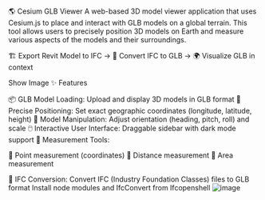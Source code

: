 🌎 Cesium GLB Viewer
A web-based 3D model viewer application that uses Cesium.js to place and interact with GLB models on a global terrain. This tool allows users to precisely position 3D models on Earth and measure various aspects of the models and their surroundings.

🏗️ Export Revit Model to IFC → 🔄 Convert IFC to GLB → 🌍 Visualize GLB in context

Show Image
✨ Features

📦 GLB Model Loading: Upload and display 3D models in GLB format
📍 Precise Positioning: Set exact geographic coordinates (longitude, latitude, height)
🔄 Model Manipulation: Adjust orientation (heading, pitch, roll) and scale
🖱️ Interactive User Interface: Draggable sidebar with dark mode support
📏 Measurement Tools:

📌 Point measurement (coordinates)
📏 Distance measurement
🔷 Area measurement


🏢 IFC Conversion: Convert IFC (Industry Foundation Classes) files to GLB format
Install node modules and IfcConvert from Ifcopenshell
![image](https://github.com/user-attachments/assets/f95b70ff-3809-415f-87a9-907cf9b01551)
